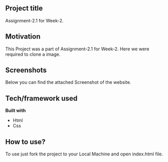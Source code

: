 ## Project title
Assignment-2.1 for Week-2.

## Motivation
This Project was a part of Assignment-2.1 for Week-2. Here we were required to clone a image. 
 
## Screenshots
Below you can find the attached Screenshot of the website.
<br>

## Tech/framework used

<b>Built with</b>
- Html 
- Css

## How to use?
To use just fork the project to your Local Machine and open index.html file.